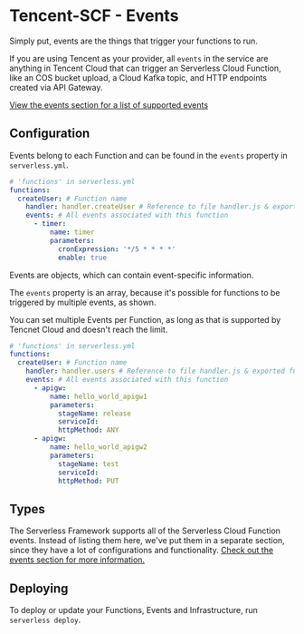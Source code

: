 
# Tencent-SCF - Events

Simply put, events are the things that trigger your functions to run.

If you are using Tencent as your provider, all `events` in the service are anything in Tencent Cloud that can trigger an Serverless Cloud Function, like an COS bucket upload, a Cloud Kafka topic, and HTTP endpoints created via API Gateway.

[View the events section for a list of supported events](./events)

## Configuration

Events belong to each Function and can be found in the `events` property in `serverless.yml`.

```yml
# 'functions' in serverless.yml
functions:
  createUser: # Function name
    handler: handler.createUser # Reference to file handler.js & exported function 'createUser'
    events: # All events associated with this function
      - timer:
          name: timer
          parameters:
            cronExpression: '*/5 * * * *'
            enable: true
```

Events are objects, which can contain event-specific information.

The `events` property is an array, because it's possible for functions to be triggered by multiple events, as shown.

You can set multiple Events per Function, as long as that is supported by Tencnet Cloud and doesn't reach the limit.

```yml
# 'functions' in serverless.yml
functions:
  createUser: # Function name
    handler: handler.users # Reference to file handler.js & exported function 'users'
    events: # All events associated with this function
      - apigw:
          name: hello_world_apigw1
          parameters:
            stageName: release
            serviceId:
            httpMethod: ANY
      - apigw:
          name: hello_world_apigw2
          parameters:
            stageName: test
            serviceId:
            httpMethod: PUT
```

## Types

The Serverless Framework supports all of the Serverless Cloud Function events. Instead of listing them here, we've put them in a separate section, since they have a lot of configurations and functionality. [Check out the events section for more information.](../events)

## Deploying

To deploy or update your Functions, Events and Infrastructure, run `serverless deploy`.
